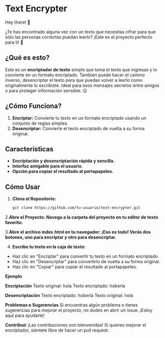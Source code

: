 # Text Encrypter

Hey there! 👋

¿Te has encontrado alguna vez con un texto que necesitas cifrar para que sólo las personas correctas puedan leerlo? ¡Este es el proyecto perfecto para ti! 🚀

## ¿Qué es esto?

Este es un **encriptador de texto** simple que toma el texto que ingresas y lo convierte en un formato encriptado. También puede hacer el camino inverso, desencriptar el texto para que puedas volver a leerlo como originalmente lo escribiste. Ideal para esos mensajes secretos entre amigos o para proteger información sensible. 😉

## ¿Cómo Funciona?

1. **Encriptar:** Convierte tu texto en un formato encriptado usando un conjunto de reglas simples.
2. **Desencriptar:** Convierte el texto encriptado de vuelta a su forma original.

## Características

- **Encriptación y desencriptación rápida y sencilla.**
- **Interfaz amigable para el usuario.**
- **Opción para copiar el resultado al portapapeles.**

## Cómo Usar

1. **Clona el Repositorio:**
   ```bash
   git clone https://github.com/tu-usuario/text-encrypter.git
   
2.**Abre el Proyecto: Navega a la carpeta del proyecto en tu editor de texto favorito.**

3.**Abre el archivo index.html en tu navegador: ¡Eso es todo! Verás dos botones, uno para encriptar y otro para desencriptar.**

4. **Escribe tu texto en la caja de texto:**

- Haz clic en "Encriptar" para convertir tu texto en un formato encriptado.
- Haz clic en "Desencriptar" para convertirlo de vuelta a su forma original.
- Haz clic en "Copiar" para copiar el resultado al portapapeles.

  
**Ejemplo**

**Encriptación**
Texto original: hola
Texto encriptado: hoberla

**Desencriptación**
Texto encriptado: hoberla
Texto original: hola

**Problemas o Sugerencias**
Si encuentras algún problema o tienes sugerencias para mejorar el proyecto, no dudes en abrir un issue. ¡Estoy aquí para ayudarte!

**Contribuir**
¡Las contribuciones son bienvenidas! Si quieres mejorar el encriptador, siéntete libre de hacer un pull request.
